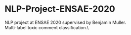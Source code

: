 # NLP-Project-ENSAE-2020

 NLP project at ENSAE 2020 supervised by Benjamin Muller.\
 Multi-label toxic comment classification.\